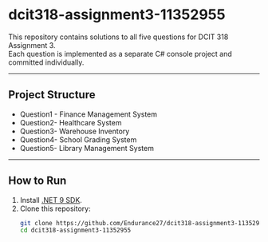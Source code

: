 # dcit318-assignment3-11352955


This repository contains solutions to all five questions for DCIT 318 Assignment 3.  
Each question is implemented as a separate C# console project and committed individually.

---

## Project Structure

- Question1 - Finance Management System  
- Question2- Healthcare System  
- Question3- Warehouse Inventory  
- Question4- School Grading System  
- Question5- Library Management System  

---

## How to Run

1. Install [.NET 9 SDK](https://dotnet.microsoft.com/download/dotnet/9.0).  
2. Clone this repository:
   ```bash
   git clone https://github.com/Endurance27/dcit318-assignment3-11352955.git
   cd dcit318-assignment3-11352955
